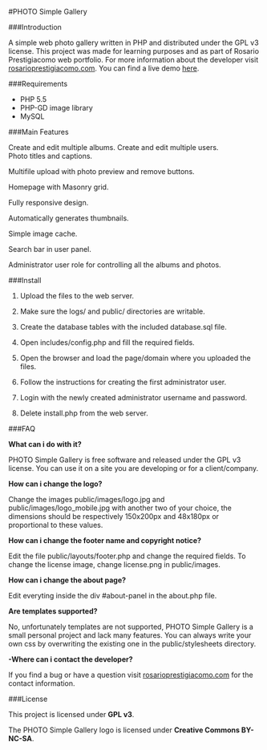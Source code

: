 #PHOTO Simple Gallery

###Introduction

A simple web photo gallery written in PHP and distributed under the GPL v3 license.
This project was made for learning purposes and as part of Rosario Prestigiacomo web portfolio.
For more information about the developer visit [rosarioprestigiacomo.com](http://rosarioprestigiacomo.com).
You can find a live demo [here](http://rosarioprestigiacomo.com/portfolio/photogallery/).

###Requirements

* PHP 5.5
* PHP-GD image library
* MySQL 

###Main Features

Create and edit multiple albums.
Create and edit multiple users.  
Photo titles and captions.

Multifile upload with photo preview and remove buttons.

Homepage with Masonry grid.

Fully responsive design.

Automatically generates thumbnails.

Simple image cache.

Search bar in user panel.

Administrator user role for controlling all the albums and photos.

###Install

1. Upload the files to the web server.

2. Make sure the logs/ and public/ directories are writable.

3. Create the database tables with the included database.sql file.

4. Open includes/config.php and fill the required fields.

5. Open the browser and load the page/domain where you uploaded the files.

6. Follow the instructions for creating the first administrator user.

7. Login with the newly created administrator username and password.

8. Delete install.php from the web server.

###FAQ

**What can i do with it?**

PHOTO Simple Gallery is free software and released under the GPL v3 license.
You can use it on a site you are developing or for a client/company.

**How can i change the logo?**

Change the images public/images/logo.jpg and public/images/logo_mobile.jpg with another two of your choice, 
the dimensions should be respectively 150x200px and 48x180px or proportional to these values.

**How can i change the footer name and copyright notice?**

Edit the file public/layouts/footer.php and change the required fields. 
To change the license image, change license.png in public/images.

**How can i change the about page?**

Edit everyting inside the div #about-panel in the about.php file.

**Are templates supported?**

No, unfortunately templates are not supported, PHOTO Simple Gallery is a small personal project and lack many features.
You can always write your own css by overwriting the existing one in the public/stylesheets directory.

**-Where can i contact the developer?**

If you find a bug or have a question visit [rosarioprestigiacomo.com](http://rosarioprestigiacomo.com) for the contact information. 


###License

This project is licensed under **GPL v3**.

The PHOTO Simple Gallery logo is licensed under **Creative Commons BY-NC-SA**.
